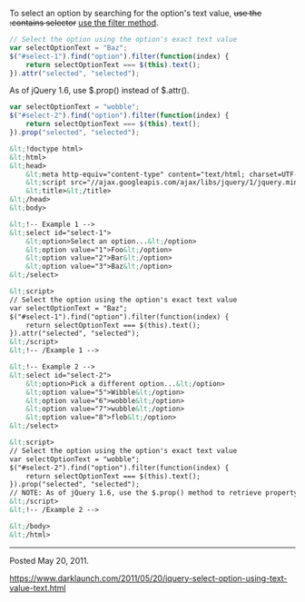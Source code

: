 To select an option by searching for the option's text value, <s>use the :contains selector</s> <ins>use the filter method</ins>.

```javascript
// Select the option using the option's exact text value
var selectOptionText = "Baz";
$("#select-1").find("option").filter(function(index) {
    return selectOptionText === $(this).text();
}).attr("selected", "selected");
```

As of jQuery 1.6, use $.prop() instead of $.attr().
```javascript
var selectOptionText = "wobble";
$("#select-2").find("option").filter(function(index) {
    return selectOptionText === $(this).text();
}).prop("selected", "selected");
```

```html
&lt;!doctype html>
&lt;html>
&lt;head>
    &lt;meta http-equiv="content-type" content="text/html; charset=UTF-8" />
    &lt;script src="//ajax.googleapis.com/ajax/libs/jquery/1/jquery.min.js">&lt;/script>
    &lt;title>&lt;/title>
&lt;/head>
&lt;body>

&lt;!-- Example 1 -->
&lt;select id="select-1">
    &lt;option>Select an option...&lt;/option>
    &lt;option value="1">Foo&lt;/option>
    &lt;option value="2">Bar&lt;/option>
    &lt;option value="3">Baz&lt;/option>
&lt;/select>

&lt;script>
// Select the option using the option's exact text value
var selectOptionText = "Baz";
$("#select-1").find("option").filter(function(index) {
    return selectOptionText === $(this).text();
}).attr("selected", "selected");
&lt;/script>
&lt;!-- /Example 1 -->

&lt;!-- Example 2 -->
&lt;select id="select-2">
    &lt;option>Pick a different option...&lt;/option>
    &lt;option value="5">Wibble&lt;/option>
    &lt;option value="6">wobble&lt;/option>
    &lt;option value="7">wubble&lt;/option>
    &lt;option value="8">flob&lt;/option>
&lt;/select>

&lt;script>
// Select the option using the option's exact text value
var selectOptionText = "wobble";
$("#select-2").find("option").filter(function(index) {
    return selectOptionText === $(this).text();
}).prop("selected", "selected");
// NOTE: As of jQuery 1.6, use the $.prop() method to retrieve property values because $.attr() only retrieves attributes.
&lt;/script>
&lt;!-- /Example 2 -->

&lt;/body>
&lt;/html>
```

---

Posted May 20, 2011.

https://www.darklaunch.com/2011/05/20/jquery-select-option-using-text-value-text.html